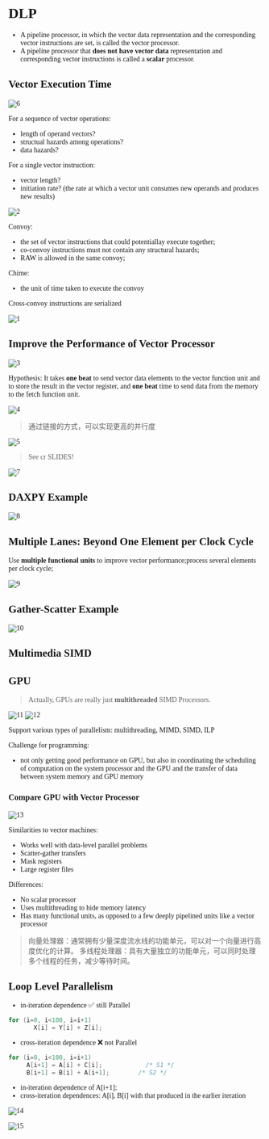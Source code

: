 <font face = "Times New Roman" >

# DLP

* A pipeline processor, in which the vector data representation and the corresponding vector instructions are set, is called the vector processor.
* A pipeline processor that **does not have vector data** representation and corresponding vector instructions is called a **scalar** processor.

## Vector Execution Time

![6](6.png)

For a sequence of vector operations: 

* length of operand vectors?        
* structual hazards among operations?  
* data hazards?

For a single vector instruction:       

* vector length?                             
* initiation rate? (the rate at which a vector unit consumes new operands and produces new results)


![2](2.png)

Convoy:                                           

* the set of vector instructions that could potentiallay execute together;            
* co-convoy instructions must not contain any structural hazards;                   
* RAW is allowed in the same convoy;

Chime:                                             

* the unit of time taken to execute the convoy

Cross-convoy instructions are serialized

![1](1.png)

## Improve the Performance of Vector Processor

![3](3.png)

Hypothesis: It takes **one beat** to send vector data elements to the vector function unit and to store the result in the vector register, and **one beat** time to send data from the memory to the fetch function unit.

![4](4.png)

> 通过链接的方式，可以实现更高的并行度

![5](5.png)

> See cr SLIDES!

![7](7.png)

## DAXPY Example

![8](8.png)

## Multiple Lanes: Beyond One Element per Clock Cycle

Use **multiple functional units** to improve vector performance;process several elements per clock cycle;

![9](9.png)

## Gather-Scatter Example

![10](10.png)


## Multimedia SIMD

## GPU

> Actually, GPUs are really just **multithreaded** SIMD Processors.

![11](11.png)
![12](12.png)

Support various types of parallelism:   multithreading, MIMD, SIMD, ILP

Challenge for programming:                

* not only getting good performance on GPU, but also in coordinating the scheduling of computation on the system processor and the GPU and the transfer of data between system memory and GPU memory

### Compare GPU with Vector Processor

![13](13.png)

Similarities to vector machines:

* Works well with data-level parallel problems
* Scatter-gather transfers
* Mask registers
* Large register files

Differences:

* No scalar processor
* Uses multithreading to hide memory latency
* Has many functional units, as opposed to a few deeply pipelined units like a vector processor

> 向量处理器：通常拥有少量深度流水线的功能单元，可以对一个向量进行高度优化的计算。
> 多线程处理器：具有大量独立的功能单元，可以同时处理多个线程的任务，减少等待时间。

## Loop Level Parallelism

* in-iteration dependence ✅ still Parallel

```cpp
for (i=0, i<100, i=i+1)
	   X[i] = Y[i] + Z[i];
```
* cross-iteration dependence ❌ not Parallel

```cpp
for (i=0, i<100, i=i+1)
     A[i+1] = A[i] + C[i];            /* S1 */         
     B[i+1] = B[i] + A[i+1];        /* S2 */

```

* in-iteration dependence of A[i+1];
* cross-iteration dependences: A[i], B[i] with that produced in the earlier iteration 

![14](14.png)

![15](15.png)



</font>
